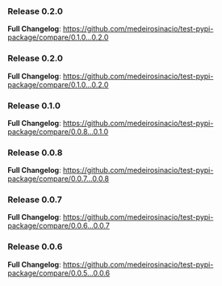 ### Release 0.2.0 

**Full Changelog**: https://github.com/medeirosinacio/test-pypi-package/compare/0.1.0...0.2.0

### Release 0.2.0 

**Full Changelog**: https://github.com/medeirosinacio/test-pypi-package/compare/0.1.0...0.2.0

### Release 0.1.0 

**Full Changelog**: https://github.com/medeirosinacio/test-pypi-package/compare/0.0.8...0.1.0

### Release 0.0.8 

**Full Changelog**: https://github.com/medeirosinacio/test-pypi-package/compare/0.0.7...0.0.8

### Release 0.0.7 

**Full Changelog**: https://github.com/medeirosinacio/test-pypi-package/compare/0.0.6...0.0.7

### Release 0.0.6 

**Full Changelog**: https://github.com/medeirosinacio/test-pypi-package/compare/0.0.5...0.0.6

